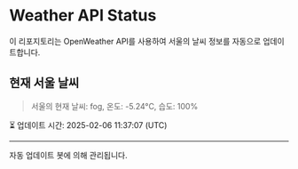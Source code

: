 
# Weather API Status

이 리포지토리는 OpenWeather API를 사용하여 서울의 날씨 정보를 자동으로 업데이트합니다.

## 현재 서울 날씨
> 서울의 현재 날씨: fog, 온도: -5.24°C, 습도: 100%

⏳ 업데이트 시간: 2025-02-06 11:37:07 (UTC)

---
자동 업데이트 봇에 의해 관리됩니다.
